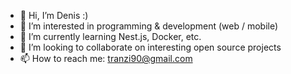 - 👋 Hi, I’m Denis :)
- 👀 I’m interested in programming & development (web / mobile)
- 🌱 I’m currently learning Nest.js, Docker, etc.
- 💞️ I’m looking to collaborate on interesting open source projects
- 📫 How to reach me: tranzi90@gmail.com

<!---
tranzi90/tranzi90 is a ✨ special ✨ repository because its `README.md` (this file) appears on your GitHub profile.
You can click the Preview link to take a look at your changes.
--->
